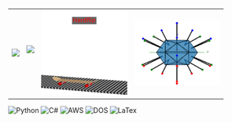 
<table>
<tr>
<td>
  
<a href="https://github.com/Shellywell123/SKanimATE">
  <img src="https://github.com/Shellywell123/Grind-Boy/blob/GB-Studio-3.1/assets/screenshots/DemoV1.1.gif" width="175" />
</a>
  
</pre>
</td>
<td>
  
<a href="https://shellywell123.github.io/Grind-Boy/build/web/index.html">
  <img src="assets/screenshots/capture01.gif" width="600" />
</p>
</a>
  
</pre>
</td>
<td>

<a href="[https://github.com/Shellywell123/Solar_System](https://github.com/Shellywell123/Skate-3-Texture-Tools/)">
  <img src="https://github.com/Shellywell123/SKanimATE/blob/master/Images/gifs/Hardflip.gif" width="175" />
  <!--
   //<img src="https://github.com/Shellywell123/Skate-3-Texture-Tools/blob/main/docs/Images/Custom_TShirt_RiseUp.png" width="175" />
-->
</a>


</pre>
</td>
<td>

<a href="https://shellywell123.github.io/PyCrystallography/index.html">
   <img src="https://github.com/Shellywell123/PyCrystallography/blob/gh-pages/PyCrystallography/Images/face_normals_tetrakis-transparent.gif" width="175" />
</a>


</td>
</tr>
</table>

![Python](https://img.shields.io/badge/Python-3-blueviolet) ![C#](https://img.shields.io/badge/C%23-.NET-brightgreen) ![AWS](https://img.shields.io/badge/AWS-Certified%20Practitioner%20-orange) ![DOS](https://img.shields.io/badge/DOS-BAT%2FCMD-lightgrey) ![LaTex](https://img.shields.io/badge/LaTex-%20-yellow)
